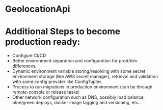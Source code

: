 # GeolocationApi

# Additional Steps to become production ready:

- Configure CI/CD
- Better environment separation and configuration for prod/dev differences.
- Dynamic environment variable storing/resolving with some secret environment storage (like AWS secret manager), retrieval and validation with some config provider like ConfigTuples
- Process to run migrations in production environment (can be through remote-console or release tasks)
- Other network configuration such as DNS, possibly load balance, blue/green deploys, docker image tagging and versioning, etc...
